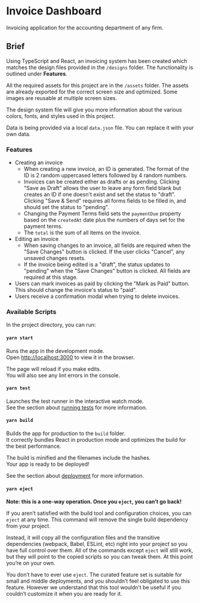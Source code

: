 # Invoice Dashboard

Invoicing application for the accounting department of any firm.

## Brief

Using TypeScript and React, an invoicing system has been created which matches the design files provided in the `/designs` folder. The functionality is outlined under **Features**.

All the required assets for this project are in the `/assets` folder. The assets are already exported for the correct screen size and optimized. Some images are reusable at multiple screen sizes.

The design system file will give you more information about the various colors, fonts, and styles used in this project.

Data is being provided via a local `data.json` file. You can replace it with your own data.

### Features

- Creating an invoice
  - When creating a new invoice, an ID is generated. The format of the ID is 2 random uppercased letters followed by 4 random numbers.
  - Invoices can be created either as drafts or as pending. Clicking "Save as Draft" allows the user to leave any form field blank but creates an ID if one doesn't exist and set the status to "draft". Clicking "Save & Send" requires all forms fields to be filled in, and should set the status to "pending".
  - Changing the Payment Terms field sets the `paymentDue` property based on the `createdAt` date plus the numbers of days set for the payment terms.
  - The `total` is the sum of all items on the invoice.
- Editing an invoice
  - When saving changes to an invoice, all fields are required when the "Save Changes" button is clicked. If the user clicks "Cancel", any unsaved changes resets.
  - If the invoice being edited is a "draft", the status updates to "pending" when the "Save Changes" button is clicked. All fields are required at this stage.
- Users can mark invoices as paid by clicking the "Mark as Paid" button. This should change the invoice's status to "paid".
- Users receive a confirmation modal when trying to delete invoices.

### Available Scripts

In the project directory, you can run:

#### `yarn start`

Runs the app in the development mode.\
Open [http://localhost:3000](http://localhost:3000) to view it in the browser.

The page will reload if you make edits.\
You will also see any lint errors in the console.

#### `yarn test`

Launches the test runner in the interactive watch mode.\
See the section about [running tests](https://facebook.github.io/create-react-app/docs/running-tests) for more information.

#### `yarn build`

Builds the app for production to the `build` folder.\
It correctly bundles React in production mode and optimizes the build for the best performance.

The build is minified and the filenames include the hashes.\
Your app is ready to be deployed!

See the section about [deployment](https://facebook.github.io/create-react-app/docs/deployment) for more information.

#### `yarn eject`

**Note: this is a one-way operation. Once you `eject`, you can’t go back!**

If you aren’t satisfied with the build tool and configuration choices, you can `eject` at any time. This command will remove the single build dependency from your project.

Instead, it will copy all the configuration files and the transitive dependencies (webpack, Babel, ESLint, etc) right into your project so you have full control over them. All of the commands except `eject` will still work, but they will point to the copied scripts so you can tweak them. At this point you’re on your own.

You don’t have to ever use `eject`. The curated feature set is suitable for small and middle deployments, and you shouldn’t feel obligated to use this feature. However we understand that this tool wouldn’t be useful if you couldn’t customize it when you are ready for it.
